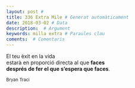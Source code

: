 ```yaml
---
layout: post #
title: 336 Extra Mile # Generat automàticament
date: 2018-03-02 # Data
description:  # Argument
keywords: milla extra # Paraules clau
coments:  # Comentaris
---
```


El teu èxit en la vida <br />
estarà en proporció directa al que **faces** <br />
**després de fer el que s’espera que faces**.

<small>Bryan Traci</small>
